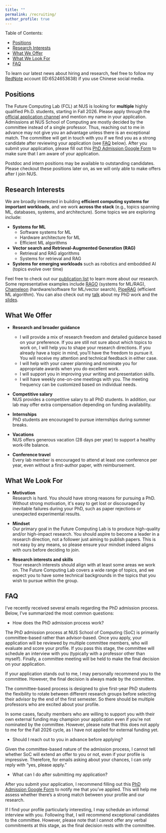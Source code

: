 ```yaml
---
title: ""
permalink: /recruiting/
author_profile: true
---
```


<!-- Each header generates an HTML id based on its text, lowercased, with spaces replaced by hyphens and special characters removed. -->

Table of Contents:
- [Positions](#positions)
- [Research Interests](#research-interests)
- [What We Offer](#what-we-offer)
- [What We Look For](#what-we-look-for)
- [FAQ](#faq)

To learn our latest news about hiring and research, feel free to follow my [RedNote](https://www.xiaohongshu.com/user/profile/61dc8a49000000001000f329) account (ID:6524653638) if you use Chinese social media.

## Positions

The Future Computing Lab (FCL) at NUS is looking for **multiple** highly qualified Ph.D. students, starting in Fall 2026. Please apply through the [official application channel](https://www.comp.nus.edu.sg/programmes/pg/phdcs/application/) and mention my name in your application. Admissions at NUS School of Computing are mostly decided by the committee instead of a single professor. Thus, reaching out to me in advance may not give you an advantage unless there is an exceptional match. The committee will get in touch with you if we find you as a strong candidate after reviewing your application (see [FAQ](#faq) below). After you submit your application, please fill out this [PhD Admission Google Form](https://docs.google.com/forms/d/e/1FAIpQLSdTOdF2OL1FdwiKUgV3Cnsa6yLihKaJYoGkr70aZgmF_8iySQ/viewform?usp=header) to make sure that I am aware of your application.

Postdoc and intern positions may be available to outstanding candidates. Please checkout these positions later on, as we will only able to make offers after I join NUS.

## Research Interests

We are broadly interested in building **efficient computing systems for important workloads**, and we work **across the stack** (e.g., topics spanning ML, databases, systems, and architecture). Some topics we are exploring include:

- **Systems for ML**
  - Software systems for ML
  - Hardware architecture for ML
  - Efficient ML algorithms
- **Vector search and Retrieval-Augmented Generation (RAG)**
  - Retrieval and RAG algorithms
  - Systems for retrieval and RAG
- **Systems for emerging workloads** such as robotics and emboddied AI (topics evolve over time)

Feel free to check out our [publication list](https://wenqijiang.github.io/publications/) to learn more about our research. Some representative examples include [RAGO](https://arxiv.org/abs/2503.14649) (systems for ML/RAG), [Chameleon](https://arxiv.org/abs/2310.09949) (hardware/software for ML/vector search), [PipeRAG](https://www.amazon.science/publications/piperag-fast-retrieval-augmented-generation-via-adaptive-pipeline-parallelism) (efficient ML algorithm). You can also check out my [talk](https://www.youtube.com/watch?v=oTkhURtg3U8) about my PhD work and the [slides](https://wenqijiang.github.io/files/2025.6.3_vector_centric_ML_systems_talk.pdf).

## What We Offer

- **Research and broader guidance**
  - I will provide a mix of research freedom and detailed guidance based on your preference. If you are still not sure about which topics to work on, I will help you to shape your research directions. If you already have a topic in mind, you’ll have the freedom to pursue it. You will receive my attention and technical feedback in either case.
  - I will help with your career planning and nominate you for appropriate awards when you do excellent work.
  - I will support you in improving your writing and presentation skills.
  - I will have weekly one-on-one meetings with you. The meeting frequency can be customized based on individual needs.

- **Competitive salary**  
  NUS provides a competitive salary to all PhD students. In addition, our lab may offer extra compensation depending on funding availability.

- **Internships**  
  PhD students are encouraged to pursue internships during summer breaks.

- **Vacations**  
  NUS offers generous vacation (28 days per year) to support a healthy work-life balance. 
  <!-- You can take vacations of up to two weeks without requiring explicit approval, as long as they do not conflict with major deadlines or important lab activities. -->

- **Conference travel**  
  Every lab member is encouraged to attend at least one conference per year, even without a first-author paper, with reimbursement. 

## What We Look For

- **Motivation**  
  Research is hard. You should have strong reasons for pursuing a PhD. Without strong motivation, it's easy to get lost or discouraged by inevitable failures during your PhD, such as paper rejections or unexpected experimental results.

- **Mindset**  
  Our primary goal in the Future Computing Lab is to produce high-quality and/or high-impact research. You should aspire to become a leader in a research direction, not a follower just aiming to publish papers. This is not easy by any means, so please ensure your mindset indeed aligns with ours before deciding to join.

- **Research interests and skills**  
  Your research interests should align with at least some areas we work on. The Future Computing Lab covers a wide range of topics, and we expect you to have some technical backgrounds in the topics that you wish to pursue within the group.

## FAQ

I’ve recently received several emails regarding the PhD admission process. Below, I’ve summarized the most common questions:

- How does the PhD admission process work?

The PhD admission process at NUS School of Computing (SoC) is primarily committee-based rather than advisor-based. Once you apply, your application will be reviewed by multiple committee members, who will evaluate and score your profile. If you pass this stage, the committee will schedule an interview with you (typically with a professor other than myself). Finally, a committee meeting will be held to make the final decision on your application.

If your application stands out to me, I may personally recommend you to the committee. However, the final decision is always made by the committee.

The committee-based process is designed to give first-year PhD students the flexibility to rotate between different research groups before selecting their advisor by the end of the first semester. So there should be multiple professors who are excited about your profile.

In some cases, faculty members who are willing to support you with their own external funding may champion your application even if you're not nominated by the committee. However, please note that this does not apply to me for the Fall 2026 cycle, as I have not applied for external funding yet.

- Should I reach out to you in advance before applying?

Given the committee-based nature of the admission process, I cannot tell whether SoC will extend an offer to you or not, even if your profile is impressive. Therefore, for emails asking about your chances, I can only reply with “yes, please apply.”

- What can I do after submitting my application?

After you submit your application, I recommend filling out this [PhD Admission Google Form](https://docs.google.com/forms/d/e/1FAIpQLSdTOdF2OL1FdwiKUgV3Cnsa6yLihKaJYoGkr70aZgmF_8iySQ/viewform?usp=header) to notify me that you’ve applied. This will help me assess whether there’s a strong match between your profile and our research.

If I find your profile particularly interesting, I may schedule an informal interview with you. Following that, I will recommend exceptional candidates to the committee. However, please note that I cannot offer any verbal commitments at this stage, as the final decision rests with the committee.
